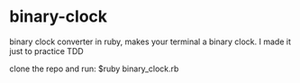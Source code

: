 binary-clock
============

binary clock converter in ruby, makes your terminal a binary clock. I made it just to practice TDD

clone the repo and run:
$ruby binary_clock.rb

